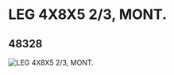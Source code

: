 # LEG 4X8X5 2/3, MONT.
## 48328
![LEG 4X8X5 2/3, MONT.](https://lc-www-live-s.legocdn.com/media/bricks/5/2/4217363.jpg)